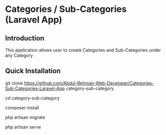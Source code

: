 # Categories / Sub-Categories (Laravel App)

## Introduction

This application allows user to create Categories and Sub-Categories under any Category

## Quick Installation

git clone https://github.com/Abdul-Rehman-Web-Developer/Categories-Sub-Categories-Laravel-App category-sub-category

cd category-sub-category

composer install

php artisan migrate

php artisan serve
